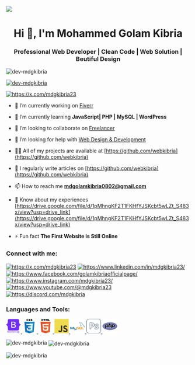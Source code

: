 <img src="https://media.licdn.com/dms/image/v2/D5616AQGVVt_StXxkZw/profile-displaybackgroundimage-shrink_350_1400/profile-displaybackgroundimage-shrink_350_1400/0/1731265749493?e=1736985600&v=beta&t=eXcd0jj3tR9Dvarfq45_qq0cebFWvB9qq1nqGGlZsfc">

<h1 align="center">Hi 👋, I'm Mohammed Golam Kibria</h1>
<h3 align="center">Professional Web Developer | Clean Code | Web Solution | Beutiful Design</h3>

<p align="left"> <img src="https://komarev.com/ghpvc/?username=dev-mdgkibria&label=Profile%20views&color=0e75b6&style=flat" alt="dev-mdgkibria" /> </p>

<p align="left"> <a href="https://github.com/ryo-ma/github-profile-trophy"><img src="https://github-profile-trophy.vercel.app/?username=dev-mdgkibria" alt="dev-mdgkibria" /></a> </p>

<p align="left"> <a href="https://twitter.com/https://x.com/mdgkibria23" target="blank"><img src="https://img.shields.io/twitter/follow/https://x.com/mdgkibria23?logo=twitter&style=for-the-badge" alt="https://x.com/mdgkibria23" /></a> </p>

- 🔭 I’m currently working on [Fiverr](https://www.fiverr.com/g_kibria/buying?source=avatar_menu_profile)

- 🌱 I’m currently learning **JavaScript| PHP | MySQL | WordPress**

- 👯 I’m looking to collaborate on [Freelancer](https://www.freelancer.com/u/mdkibria23)

- 🤝 I’m looking for help with [Web Design & Development](https://github.com/webkibria)

- 👨‍💻 All of my projects are available at [https://github.com/webkibria](https://github.com/webkibria)

- 📝 I regularly write articles on [https://github.com/webkibria](https://github.com/webkibria)

- 📫 How to reach me **mdgolamkibria0802@gmail.com**

- 📄 Know about my experiences [https://drive.google.com/file/d/1pMhngKF2T1FKHfYJSKcbt5wLZt_S483x/view?usp=drive_link](https://drive.google.com/file/d/1pMhngKF2T1FKHfYJSKcbt5wLZt_S483x/view?usp=drive_link)

- ⚡ Fun fact **The First Website is Still Online**

<h3 align="left">Connect with me:</h3>
<p align="left">
<a href="https://twitter.com/https://x.com/mdgkibria23" target="blank"><img align="center" src="https://raw.githubusercontent.com/rahuldkjain/github-profile-readme-generator/master/src/images/icons/Social/twitter.svg" alt="https://x.com/mdgkibria23" height="30" width="40" /></a>
<a href="https://linkedin.com/in/https://www.linkedin.com/in/mdgkibria23/" target="blank"><img align="center" src="https://raw.githubusercontent.com/rahuldkjain/github-profile-readme-generator/master/src/images/icons/Social/linked-in-alt.svg" alt="https://www.linkedin.com/in/mdgkibria23/" height="30" width="40" /></a>
<a href="https://fb.com/https://www.facebook.com/golamkibriaofficialpage/" target="blank"><img align="center" src="https://raw.githubusercontent.com/rahuldkjain/github-profile-readme-generator/master/src/images/icons/Social/facebook.svg" alt="https://www.facebook.com/golamkibriaofficialpage/" height="30" width="40" /></a>
<a href="https://instagram.com/https://www.instagram.com/mdgkibria23/" target="blank"><img align="center" src="https://raw.githubusercontent.com/rahuldkjain/github-profile-readme-generator/master/src/images/icons/Social/instagram.svg" alt="https://www.instagram.com/mdgkibria23/" height="30" width="40" /></a>
<a href="https://www.youtube.com/c/https://www.youtube.com/@mdgkibria23" target="blank"><img align="center" src="https://raw.githubusercontent.com/rahuldkjain/github-profile-readme-generator/master/src/images/icons/Social/youtube.svg" alt="https://www.youtube.com/@mdgkibria23" height="30" width="40" /></a>
<a href="https://discord.gg/https://discord.com/mdgkibria" target="blank"><img align="center" src="https://raw.githubusercontent.com/rahuldkjain/github-profile-readme-generator/master/src/images/icons/Social/discord.svg" alt="https://discord.com/mdgkibria" height="30" width="40" /></a>
</p>

<h3 align="left">Languages and Tools:</h3>
<p align="left"> <a href="https://getbootstrap.com" target="_blank" rel="noreferrer"> <img src="https://raw.githubusercontent.com/devicons/devicon/master/icons/bootstrap/bootstrap-plain-wordmark.svg" alt="bootstrap" width="40" height="40"/> </a> <a href="https://www.w3schools.com/css/" target="_blank" rel="noreferrer"> <img src="https://raw.githubusercontent.com/devicons/devicon/master/icons/css3/css3-original-wordmark.svg" alt="css3" width="40" height="40"/> </a> <a href="https://www.w3.org/html/" target="_blank" rel="noreferrer"> <img src="https://raw.githubusercontent.com/devicons/devicon/master/icons/html5/html5-original-wordmark.svg" alt="html5" width="40" height="40"/> </a> <a href="https://developer.mozilla.org/en-US/docs/Web/JavaScript" target="_blank" rel="noreferrer"> <img src="https://raw.githubusercontent.com/devicons/devicon/master/icons/javascript/javascript-original.svg" alt="javascript" width="40" height="40"/> </a> <a href="https://www.mysql.com/" target="_blank" rel="noreferrer"> <img src="https://raw.githubusercontent.com/devicons/devicon/master/icons/mysql/mysql-original-wordmark.svg" alt="mysql" width="40" height="40"/> </a> <a href="https://www.photoshop.com/en" target="_blank" rel="noreferrer"> <img src="https://raw.githubusercontent.com/devicons/devicon/master/icons/photoshop/photoshop-line.svg" alt="photoshop" width="40" height="40"/> </a> <a href="https://www.php.net" target="_blank" rel="noreferrer"> <img src="https://raw.githubusercontent.com/devicons/devicon/master/icons/php/php-original.svg" alt="php" width="40" height="40"/> </a> </p>

<p><img align="left" src="https://github-readme-stats.vercel.app/api/top-langs?username=dev-mdgkibria&show_icons=true&locale=en&layout=compact" alt="dev-mdgkibria" /></p>

<p>&nbsp;<img align="center" src="https://github-readme-stats.vercel.app/api?username=dev-mdgkibria&show_icons=true&locale=en" alt="dev-mdgkibria" /></p>

<p><img align="center" src="https://github-readme-streak-stats.herokuapp.com/?user=dev-mdgkibria&" alt="dev-mdgkibria" /></p>
